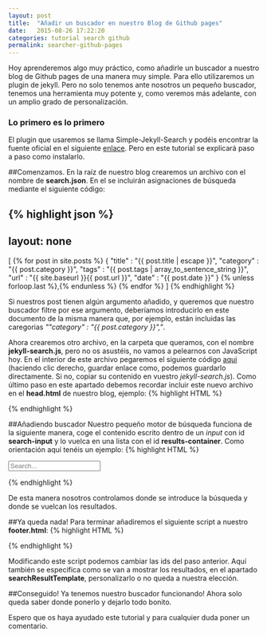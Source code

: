 ```yaml
---
layout: post
title:  "Añadir un buscador en nuestro Blog de Github pages"
date:   2015-08-26 17:22:20
categories: tutorial search github
permalink: searcher-github-pages
---
```


Hoy aprenderemos algo muy práctico, como añadirle un buscador a nuestro blog de Github pages de una manera muy simple. Para ello utilizaremos un plugin de jekyll. Pero no solo tenemos ante nosotros un pequeño buscador, tenemos una herramienta muy potente y, como veremos más adelante, con un amplio grado de personalización.

### Lo primero es lo primero

El plugin que usaremos se llama Simple-Jekyll-Search y podéis encontrar la fuente oficial en el siguiente [enlace][SJS]. Pero en este tutorial se explicará paso a paso como instalarlo.

##Comenzamos.
En la raíz de nuestro blog crearemos un archivo con el nombre de **search.json**. En el se incluirán asignaciones de búsqueda mediante el siguiente código:

{% highlight json %}
---
layout: none
---
[
  {% for post in site.posts %}
    {
      "title"    : "{{ post.title | escape }}",
      "category" : "{{ post.category }}",
      "tags"     : "{{ post.tags | array_to_sentence_string }}",
      "url"      : "{{ site.baseurl }}{{ post.url }}",
      "date"     : "{{ post.date }}"
    } {% unless forloop.last %},{% endunless %}
  {% endfor %}
]
{% endhighlight %}

Si nuestros post tienen algún argumento añadido, y queremos que nuestro buscador filtre por ese argumento, deberíamos introducirlo en este documento de la misma manera que, por ejemplo, están incluidas las caregorias *""category" : "{{ post.category }}","*.

Ahora crearemos otro archivo, en la carpeta que queramos, con el nombre **jekyll-search.js**, pero no os asustéis, no vamos a pelearnos con JavaScript hoy. En el interior de este archivo pegaremos el siguiente código [aqui][jese] (haciendo clic derecho, guardar enlace como, podemos guardarlo directamente. Si no, copiar su contenido en vuestro *jekyll-search.js*).
Como último paso en este apartado debemos recordar incluir este nuevo archivo en el **head.html** de nuestro blog, ejemplo:
{% highlight HTML %}
<script type="text/javascript" src="{{ "/js/jekyll-search.js" | prepend: site.baseurl }}"></script>
{% endhighlight %}

##Añadiendo buscador
Nuestro pequeño motor de búsqueda funciona de la siguiente manera, coge el contenido escrito dentro de un *input* con id **search-input** y lo vuelca en una lista con el id **results-container**. Como orientación aquí tenéis un ejemplo:
{% highlight HTML %}
<div>
  <input id="search-input" type="text" placeholder="Search...">
  <ul id="results-container"></ul>
</div>
{% endhighlight %}

De esta manera nosotros controlamos donde se introduce la búsqueda y donde se vuelcan los resultados.

##Ya queda nada!
Para terminar añadiremos el siguiente script a nuestro **footer.html**:
{% highlight HTML %}
<script type="text/javascript">
    SimpleJekyllSearch({
      searchInput: document.getElementById('search-input'),
      resultsContainer: document.getElementById('results-container'),
      json: 'search.json',
      searchResultTemplate: '<li><a href="{url}" title="{desc}">{title}</a></li>',
      noResultsText: 'No se han encontrado resultados.',
      limit: 10,
      fuzzy: false,
      exclude: ['Welcome']
    })
</script>
{% endhighlight %}

Modificando este script podemos cambiar las ids del paso anterior. Aquí también se especifica como se van a mostrar los resultados, en el apartado **searchResultTemplate**, personalizarlo o no queda a nuestra elección.

##Conseguido!
Ya tenemos nuestro buscador funcionando! Ahora solo queda saber donde ponerlo y dejarlo todo bonito.

Espero que os haya ayudado este tutorial y para cualquier duda poner un comentario.



[SJS]:   http://www.jekyll-plugins.com/plugins/simple-jekyll-search/
[jese]:   https://github.com/vmunozre/vmunozre.github.io/blob/master/dist/jekyll-search.js
